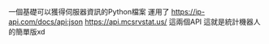 一個基礎可以獲得伺服器資訊的Python檔案
運用了
https://ip-api.com/docs/api:json
https://api.mcsrvstat.us/
這兩個API
這就是統計機器人的簡單版xd
